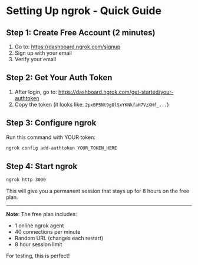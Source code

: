 # Setting Up ngrok - Quick Guide

## Step 1: Create Free Account (2 minutes)
1. Go to: https://dashboard.ngrok.com/signup
2. Sign up with your email
3. Verify your email

## Step 2: Get Your Auth Token
1. After login, go to: https://dashboard.ngrok.com/get-started/your-authtoken
2. Copy the token (it looks like: `2pxBP5Nt9gOlSxYKNkfaH7VzXHf_...`)

## Step 3: Configure ngrok
Run this command with YOUR token:
```bash
ngrok config add-authtoken YOUR_TOKEN_HERE
```

## Step 4: Start ngrok
```bash
ngrok http 3000
```

This will give you a permanent session that stays up for 8 hours on the free plan.

---

**Note**: The free plan includes:
- 1 online ngrok agent
- 40 connections per minute
- Random URL (changes each restart)
- 8 hour session limit

For testing, this is perfect!